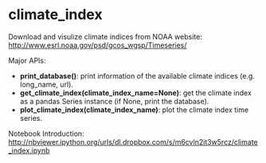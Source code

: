 # climate_index
Download and visulize climate indices from NOAA website: http://www.esrl.noaa.gov/psd/gcos_wgsp/Timeseries/

Major APIs:
* **print_database()**: print information of the available climate indices (e.g. long_name, url).
* **get_climate_index(climate_index_name=None)**: get the climate index as a pandas Series instance (if None, print the database).
* **plot_climate_index(climate_index_name)**: plot the climate index time series.

Notebook Introduction: http://nbviewer.ipython.org/urls/dl.dropbox.com/s/m6cvln2it3w5rcz/climate_index.ipynb
